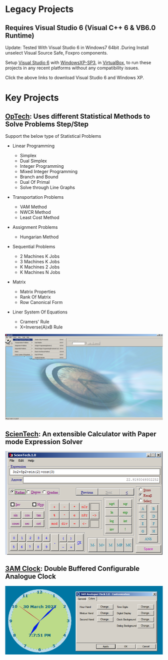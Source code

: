 # Legacy Projects
## Requires Visual Studio 6 (Visual C++ 6 & VB6.0 Runtime)

Update: Tested With Visual Studio 6 in Windows7 64bit .During Install unselect Visual Source Safe, Foxpro components.

Setup [Visual Studio 6](https://drive.google.com/file/d/1HCQeCB7RgjWHm7E6grwpQc3X2yAIUd_i/view?usp=share_link) with [WindowsXP-SP3](https://drive.google.com/file/d/1gn0Yu9zm7HYnRf2DvoVWI8m8ioA809Ul/view?usp=share_link), in [VirtualBox](https://www.virtualbox.org/wiki/Downloads), to run these projects in any recent platforms without any compatibility issues.

Click the above links to download Visual Studio 6 and Windows XP.


# Key Projects

## [OpTech](https://github.com/avarghesein/Legacy/tree/master/Visual%20Basic/Academic%20Projects%20(MCA%202005)/OpTech-Project(1.0)): Uses different Statistical Methods to Solve Problems Step/Step

Support the below type of Statistical Problems

* Linear Programming
  + Simplex
  + Dual Simplex
  + Integer Programming
  + Mixed Integer Programming
  + Branch and Bound
  + Dual Of Primal
  + Solve through Line Graphs

* Transportation Problems
   + VAM Method
   + NWCR Method
   + Least Cost Method

* Assignment Problems
  + Hungarian Method

* Sequential Problems
   + 2 Machines K Jobs
   + 3 Machines K Jobs
   + K Machines 2 Jobs
   + K Machines N Jobs

* Matrix
   + Matrix Properties
   + Rank Of Matrix
   + Row Canonical Form

* Liner System Of Equations
   + Cramers' Rule
   + X=Inverse(A)xB Rule

![](https://github.com/avarghesein/Legacy/blob/master/Visual%20Basic/Academic%20Projects%20(MCA%202005)/OpTech-Project(1.0)/ScreenShot.png)

## [ScienTech](https://github.com/avarghesein/Legacy/tree/master/Visual%20Basic/Academic%20Projects%20(MCA%202005)/ScienTech.1.0): An extensible Calculator with Paper mode Expression Solver

![](https://github.com/avarghesein/Legacy/blob/master/Visual%20Basic/Academic%20Projects%20(MCA%202005)/ScienTech.1.0/ScreenShot.png)

## [3AM Clock](https://github.com/avarghesein/Legacy/tree/master/Visual%20C%2B%2B/3AM%20Analogue%20Clock%201.0): Double Buffered Configurable Analogue Clock 

![](https://github.com/avarghesein/Legacy/blob/master/Visual%20C%2B%2B/3AM%20Analogue%20Clock%201.0/ScreenShot.png)
